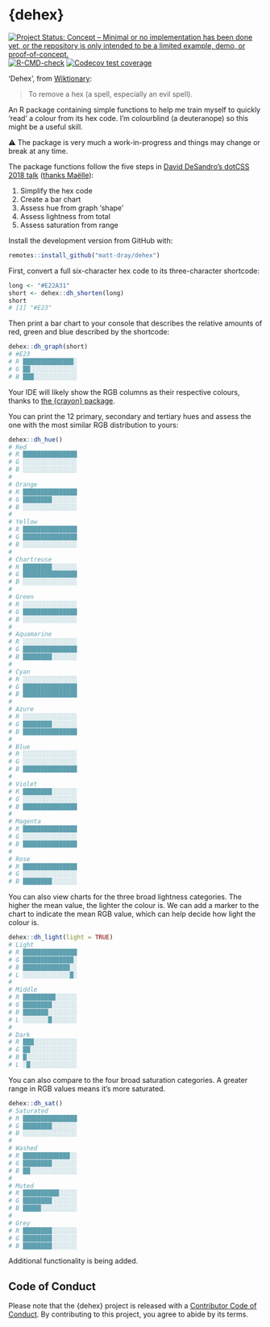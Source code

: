
<!-- README.md is generated from README.Rmd. Please edit that file -->

# {dehex}

<!-- badges: start -->

[![Project Status: Concept – Minimal or no implementation has been done
yet, or the repository is only intended to be a limited example, demo,
or
proof-of-concept.](https://www.repostatus.org/badges/latest/concept.svg)](https://www.repostatus.org/#concept)
[![R-CMD-check](https://github.com/matt-dray/dehex/workflows/R-CMD-check/badge.svg)](https://github.com/matt-dray/dehex/actions)
[![Codecov test
coverage](https://codecov.io/gh/matt-dray/dehex/branch/main/graph/badge.svg)](https://codecov.io/gh/matt-dray/dehex?branch=main)
<!-- badges: end -->

‘Dehex’, from [Wiktionary](https://en.wiktionary.org/wiki/dehex):

> To remove a hex (a spell, especially an evil spell).

An R package containing simple functions to help me train myself to
quickly ‘read’ a colour from its hex code. I’m colourblind (a
deuteranope) so this might be a useful skill.

⚠ The package is very much a work-in-progress and things may change or
break at any time.

The package functions follow the five steps in [David DeSandro’s
dotCSS 2018 talk](https://metafizzy.co/blog/read-color-hex-codes/)
([thanks
Maëlle](https://twitter.com/ma_salmon/status/1420726230194794496?s=20)):

1.  Simplify the hex code
2.  Create a bar chart
3.  Assess hue from graph ‘shape’
4.  Assess lightness from total
5.  Assess saturation from range

Install the development version from GitHub with:

``` r
remotes::install_github("matt-dray/dehex")
```

First, convert a full six-character hex code to its three-character
shortcode:

``` r
long <- "#E22A31"
short <- dehex::dh_shorten(long)
short
# [1] "#E23"
```

Then print a bar chart to your console that describes the relative
amounts of red, green and blue described by the shortcode:

``` r
dehex::dh_graph(short)
# #E23
# R ██████████████░
# G ██░░░░░░░░░░░░░
# B ███░░░░░░░░░░░░
```

Your IDE will likely show the RGB columns as their respective colours,
thanks to [the {crayon} package](https://github.com/r-lib/crayon).

You can print the 12 primary, secondary and tertiary hues and assess the
one with the most similar RGB distribution to yours:

``` r
dehex::dh_hue()
# Red
# R ███████████████
# G ░░░░░░░░░░░░░░░
# B ░░░░░░░░░░░░░░░
# 
# Orange
# R ███████████████
# G ████████░░░░░░░
# B ░░░░░░░░░░░░░░░
# 
# Yellow
# R ███████████████
# G ███████████████
# B ░░░░░░░░░░░░░░░
# 
# Chartreuse
# R ████████░░░░░░░
# G ███████████████
# B ░░░░░░░░░░░░░░░
# 
# Green
# R ░░░░░░░░░░░░░░░
# G ███████████████
# B ░░░░░░░░░░░░░░░
# 
# Aquamarine
# R ░░░░░░░░░░░░░░░
# G ███████████████
# B ████████░░░░░░░
# 
# Cyan
# R ░░░░░░░░░░░░░░░
# G ███████████████
# B ███████████████
# 
# Azure
# R ░░░░░░░░░░░░░░░
# G ████████░░░░░░░
# B ███████████████
# 
# Blue
# R ░░░░░░░░░░░░░░░
# G ░░░░░░░░░░░░░░░
# B ███████████████
# 
# Violet
# R ████████░░░░░░░
# G ░░░░░░░░░░░░░░░
# B ███████████████
# 
# Magenta
# R ███████████████
# G ░░░░░░░░░░░░░░░
# B ███████████████
# 
# Rose
# R ███████████████
# G ░░░░░░░░░░░░░░░
# B ████████░░░░░░░
```

You can also view charts for the three broad lightness categories. The
higher the mean value, the lighter the colour is. We can add a marker to
the chart to indicate the mean RGB value, which can help decide how
light the colour is.

``` r
dehex::dh_light(light = TRUE)
# Light
# R ███████████████
# G ██████████████░
# B █████████████░░
# L ░░░░░░░░░░░░░█░
# 
# Middle
# R █████████░░░░░░
# G ████████░░░░░░░
# B ███████░░░░░░░░
# L ░░░░░░░█░░░░░░░
# 
# Dark
# R ███░░░░░░░░░░░░
# G ██░░░░░░░░░░░░░
# B █░░░░░░░░░░░░░░
# L ░█░░░░░░░░░░░░░
```

You can also compare to the four broad saturation categories. A greater
range in RGB values means it’s more saturated.

``` r
dehex::dh_sat()
# Saturated
# R ███████████████
# G ████████░░░░░░░
# B ░░░░░░░░░░░░░░░
# 
# Washed
# R █████████████░░
# G ████████░░░░░░░
# B ██░░░░░░░░░░░░░
# 
# Muted
# R ██████████░░░░░
# G ████████░░░░░░░
# B █████░░░░░░░░░░
# 
# Grey
# R ████████░░░░░░░
# G ████████░░░░░░░
# B ████████░░░░░░░
```

Additional functionality is being added.

## Code of Conduct

Please note that the {dehex} project is released with a [Contributor
Code of
Conduct](https://contributor-covenant.org/version/2/0/CODE_OF_CONDUCT.html).
By contributing to this project, you agree to abide by its terms.
